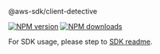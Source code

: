 @aws-sdk/client-detective

[![NPM version](https://img.shields.io/npm/v/@aws-sdk/client-detective/rc.svg)](https://www.npmjs.com/package/@aws-sdk/client-detective)
[![NPM downloads](https://img.shields.io/npm/dm/@aws-sdk/client-detective.svg)](https://www.npmjs.com/package/@aws-sdk/client-detective)

For SDK usage, please step to [SDK readme](https://github.com/aws/aws-sdk-js-v3).
